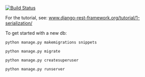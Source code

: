 [![Build Status](https://travis-ci.org/kylepjohnson/django_rest_framework_tutorial.svg?branch=master)](https://travis-ci.org/kylepjohnson/django_rest_framework_tutorial)

For the tutorial, see: www.django-rest-framework.org/tutorial/1-serialization/

To get started with a new db:
```
python manage.py makemigrations snippets

python manage.py migrate

python manage.py createsuperuser

python manage.py runserver
```
